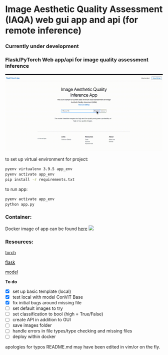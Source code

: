 # Image Aesthetic Quality Assessment (IAQA)  web gui app and api (for remote inference)
### Currently under development
### Flask/PyTorch  Web app/api for image quality assessment inference

![](samples/app.gif)


to set up virtual environment for project: 

```bash
pyenv virtualenv 3.9.5 app_env
pyenv activate app_env
pip install -r requirements.txt
```

to run app:

```bash
pyenv activate app_env
python app.py

```

### Container:

 Docker image of app can be found [here](https://hub.docker.com/repository/docker/fdsig/iaqa-app)  <img src=https://www.docker.com/sites/default/files/d8/2019-07/Moby-logo.png width=30>

### Resources:

[torch](https://pytorch.org/tutorials/recipes/deployment_with_flask.html)

[flask](https://flask.palletsprojects.com/en/2.0.x/)

[model](https://drive.google.com/file/d/1-Mc5OwRtQfCEqqo7_fnCpzpJ7gFhohQp/view?usp=sharing)

**To do**

- [x] set up basic template (local)
- [x] test local with model ConViT Base
- [x] fix initial bugs around missing file 
- [ ] set default images to try
- [ ] set classification to bool (high = True/False)
- [ ] create API in addition to GUI
- [ ] save images folder
- [ ] handle errors in file types/type checking and missing files
- [ ] deploy within docker

apologies for typos README.md may have been edited in vim/or on the fly.
